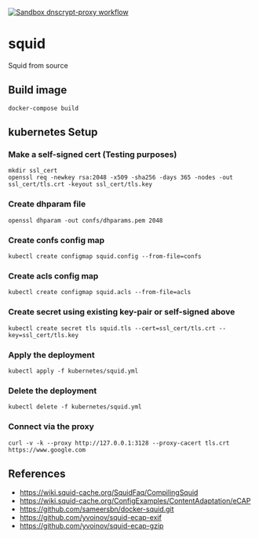 [![Sandbox dnscrypt-proxy workflow](https://github.com/GoOnNowGit/squid-container-fun/actions/workflows/build-image.yml/badge.svg)](https://github.com/GoOnNowGit/squid-container-fun/actions/workflows/build-image.yml)

# squid
Squid from source

## Build image
```
docker-compose build
```

## kubernetes Setup

### Make a self-signed cert (Testing purposes)
```
mkdir ssl_cert
openssl req -newkey rsa:2048 -x509 -sha256 -days 365 -nodes -out ssl_cert/tls.crt -keyout ssl_cert/tls.key
```

### Create dhparam file
```
openssl dhparam -out confs/dhparams.pem 2048
```

### Create confs config map
```
kubectl create configmap squid.config --from-file=confs
```
### Create acls config map

```
kubectl create configmap squid.acls --from-file=acls
```

### Create secret using existing key-pair or self-signed above
```
kubectl create secret tls squid.tls --cert=ssl_cert/tls.crt --key=ssl_cert/tls.key
```

### Apply the deployment
```
kubectl apply -f kubernetes/squid.yml
```

### Delete the deployment
```
kubectl delete -f kubernetes/squid.yml
```

### Connect via the proxy
```
curl -v -k --proxy http://127.0.0.1:3128 --proxy-cacert tls.crt https://www.google.com
```

## References
* https://wiki.squid-cache.org/SquidFaq/CompilingSquid
* https://wiki.squid-cache.org/ConfigExamples/ContentAdaptation/eCAP
* https://github.com/sameersbn/docker-squid.git
* https://github.com/yvoinov/squid-ecap-exif
* https://github.com/yvoinov/squid-ecap-gzip
